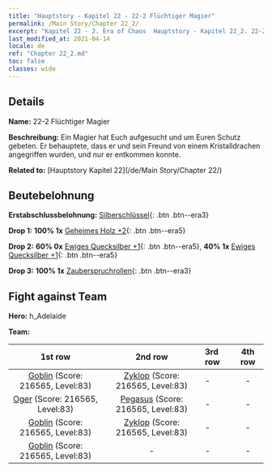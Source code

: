 ```yaml
---
title: "Hauptstory - Kapitel 22 - 22-2 Flüchtiger Magier"
permalink: /Main Story/Chapter 22_2/
excerpt: "Kapitel 22 - 2. Era of Chaos  Hauptstory - Kapitel 22_2. 22-2 Flüchtiger Magier"
last_modified_at: 2021-04-14
locale: de
ref: "Chapter 22_2.md"
toc: false
classes: wide
---
```


## Details

 **Name:** 22-2 Flüchtiger Magier

 **Beschreibung:** Ein Magier hat Euch aufgesucht und um Euren Schutz gebeten. Er behauptete, dass er und sein Freund von einem Kristalldrachen angegriffen wurden, und nur er entkommen konnte.

 **Related to:** [Hauptstory Kapitel 22](/de/Main Story/Chapter 22/)

## Beutebelohnung

 **Erstabschlussbelohnung:** [Silberschlüssel](/de/Items/con_693/){: .btn .btn--era3}

 **Drop 1:** **100% 1x** [Geheimes Holz +2](/de/Items/mat_76/){: .btn .btn--era5}

 **Drop 2:** **60% 0x** [Ewiges Quecksilber +1](/de/Items/mat_70/){: .btn .btn--era5}, **40% 1x** [Ewiges Quecksilber +1](/de/Items/mat_70/){: .btn .btn--era5}

 **Drop 3:** **100% 1x** [Zauberspruchrollen](/de/Items/con_694/){: .btn .btn--era3}


## Fight against Team
 **Hero:** h_Adelaide

 **Team:**


  | 1st row | 2nd row | 3rd row | 4th row |
  |:----:|:----:|:----|:----:|
  | [Goblin](/de/units/Goblin/) (Score: 216565, Level:83)  | [Zyklop](/de/units/Cyclops/) (Score: 216565, Level:83)  | - | - |
  | [Oger](/de/units/Ogre/) (Score: 216565, Level:83)  | [Pegasus](/de/units/Pegasus/) (Score: 216565, Level:83)  | - | - |
  | [Goblin](/de/units/Goblin/) (Score: 216565, Level:83)  | [Zyklop](/de/units/Cyclops/) (Score: 216565, Level:83)  | - | - |
  | [Goblin](/de/units/Goblin/) (Score: 216565, Level:83)  | - | - | - |


